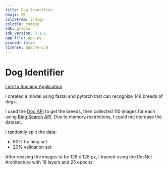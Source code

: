 ```yaml
---
title: Dog Identifier
emoji: 😻
colorFrom: indigo
colorTo: indigo
sdk: gradio
sdk_version: 3.1.1
app_file: app.py
pinned: false
license: apache-2.0
---
```


# Dog Identifier

[Link to Running Application](https://huggingface.co/spaces/ekenkel/dog-identifier)

I created a model using fastai and pytorch that can recognize 146 breeds of dogs.

I used the [Dog API](https://dog.ceo/dog-api/documentation/) to get the breeds, then collected 110 images for each using [Bing Search API](https://docs.microsoft.com/en-us/azure/cognitive-services/bing-web-search/). Due to memory restrictions, I could not increase the dataset.


I randomly split the data:
- 80% training set
- 20% validation set

After resizing the images to be 128 x 128 px, I trained using the ResNet Architecture with 18 layers and 25 epochs.

